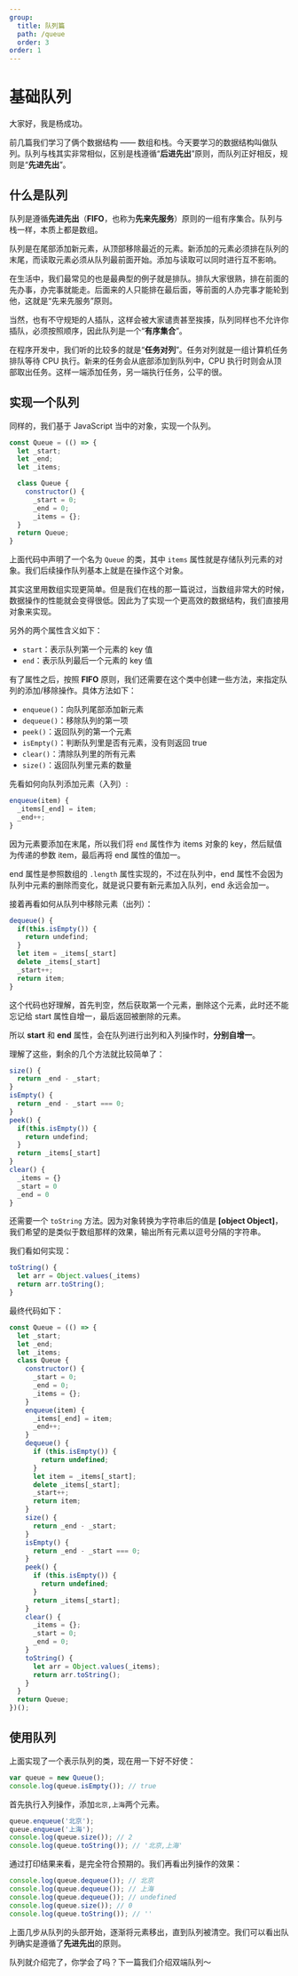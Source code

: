 ```yaml
---
group:
  title: 队列篇
  path: /queue
  order: 3
order: 1
---
```


# 基础队列

大家好，我是杨成功。

前几篇我们学习了俩个数据结构 —— 数组和栈。今天要学习的数据结构叫做队列。队列与栈其实非常相似，区别是栈遵循“**后进先出**”原则，而队列正好相反，规则是“**先进先出**”。

## 什么是队列

队列是遵循**先进先出**（**FIFO**，也称为**先来先服务**）原则的一组有序集合。队列与栈一样，本质上都是数组。

队列是在尾部添加新元素，从顶部移除最近的元素。新添加的元素必须排在队列的末尾，而读取元素必须从队列最前面开始。添加与读取可以同时进行互不影响。

在生活中，我们最常见的也是最典型的例子就是排队。排队大家很熟，排在前面的先办事，办完事就能走。后面来的人只能排在最后面，等前面的人办完事才能轮到他，这就是“先来先服务”原则。

当然，也有不守规矩的人插队，这样会被大家谴责甚至挨揍，队列同样也不允许你插队，必须按照顺序，因此队列是一个“**有序集合**”。

在程序开发中，我们听的比较多的就是“**任务对列**”。任务对列就是一组计算机任务排队等待 CPU 执行。新来的任务会从底部添加到队列中，CPU 执行时则会从顶部取出任务。这样一端添加任务，另一端执行任务，公平的很。

## 实现一个队列

同样的，我们基于 JavaScript 当中的对象，实现一个队列。

```js
const Queue = (() => {
  let _start;
  let _end;
  let _items;

  class Queue {
    constructor() {
      _start = 0;
      _end = 0;
      _items = {};
  }
  return Queue;
}
```

上面代码中声明了一个名为 `Queue` 的类，其中 `items` 属性就是存储队列元素的对象。我们后续操作队列基本上就是在操作这个对象。

其实这里用数组实现更简单。但是我们在栈的那一篇说过，当数组非常大的时候，数据操作的性能就会变得很低。因此为了实现一个更高效的数据结构，我们直接用对象来实现。

另外的两个属性含义如下：

- `start`：表示队列第一个元素的 key 值
- `end`：表示队列最后一个元素的 key 值

有了属性之后，按照 **FIFO** 原则，我们还需要在这个类中创建一些方法，来指定队列的添加/移除操作。具体方法如下：

- `enqueue()`：向队列尾部添加新元素
- `dequeue()`：移除队列的第一项
- `peek()`：返回队列的第一个元素
- `isEmpty()`：判断队列里是否有元素，没有则返回 true
- `clear()`：清除队列里的所有元素
- `size()`：返回队列里元素的数量

先看如何向队列添加元素（入列）:

```js
enqueue(item) {
  _items[_end] = item;
  _end++;
}
```

因为元素要添加在末尾，所以我们将 `end` 属性作为 items 对象的 key，然后赋值为传递的参数 item，最后再将 end 属性的值加一。

end 属性是参照数组的 `.length` 属性实现的，不过在队列中，end 属性不会因为队列中元素的删除而变化，就是说只要有新元素加入队列，end 永远会加一。

接着再看如何从队列中移除元素（出列）：

```js
dequeue() {
  if(this.isEmpty()) {
    return undefind;
  }
  let item = _items[_start]
  delete _items[_start]
  _start++;
  return item;
}
```

这个代码也好理解，首先判空，然后获取第一个元素，删除这个元素，此时还不能忘记给 start 属性自增一，最后返回被删除的元素。

所以 **start** 和 **end** 属性，会在队列进行出列和入列操作时，**分别自增一**。

理解了这些，剩余的几个方法就比较简单了：

```js
size() {
  return _end - _start;
}
isEmpty() {
  return _end - _start === 0;
}
peek() {
  if(this.isEmpty()) {
    return undefind;
  }
  return _items[_start]
}
clear() {
  _items = {}
  _start = 0
  _end = 0
}
```

还需要一个 `toString` 方法。因为对象转换为字符串后的值是 **[object Object]**，我们希望的是类似于数组那样的效果，输出所有元素以逗号分隔的字符串。

我们看如何实现：

```js
toString() {
  let arr = Object.values(_items)
  return arr.toString();
}
```

最终代码如下：

```js
const Queue = (() => {
  let _start;
  let _end;
  let _items;
  class Queue {
    constructor() {
      _start = 0;
      _end = 0;
      _items = {};
    }
    enqueue(item) {
      _items[_end] = item;
      _end++;
    }
    dequeue() {
      if (this.isEmpty()) {
        return undefined;
      }
      let item = _items[_start];
      delete _items[_start];
      _start++;
      return item;
    }
    size() {
      return _end - _start;
    }
    isEmpty() {
      return _end - _start === 0;
    }
    peek() {
      if (this.isEmpty()) {
        return undefined;
      }
      return _items[_start];
    }
    clear() {
      _items = {};
      _start = 0;
      _end = 0;
    }
    toString() {
      let arr = Object.values(_items);
      return arr.toString();
    }
  }
  return Queue;
})();
```

## 使用队列

上面实现了一个表示队列的类，现在用一下好不好使：

```js
var queue = new Queue();
console.log(queue.isEmpty()); // true
```

首先执行入列操作，添加`北京,上海`两个元素。

```js
queue.enqueue('北京');
queue.enqueue('上海');
console.log(queue.size()); // 2
console.log(queue.toString()); // '北京,上海'
```

通过打印结果来看，是完全符合预期的。我们再看出列操作的效果：

```js
console.log(queue.dequeue()); // 北京
console.log(queue.dequeue()); // 上海
console.log(queue.dequeue()); // undefined
console.log(queue.size()); // 0
console.log(queue.toString()); // ''
```

上面几步从队列的头部开始，逐渐将元素移出，直到队列被清空。我们可以看出队列确实是遵循了**先进先出**的原则。

队列就介绍完了，你学会了吗？下一篇我们介绍双端队列～
